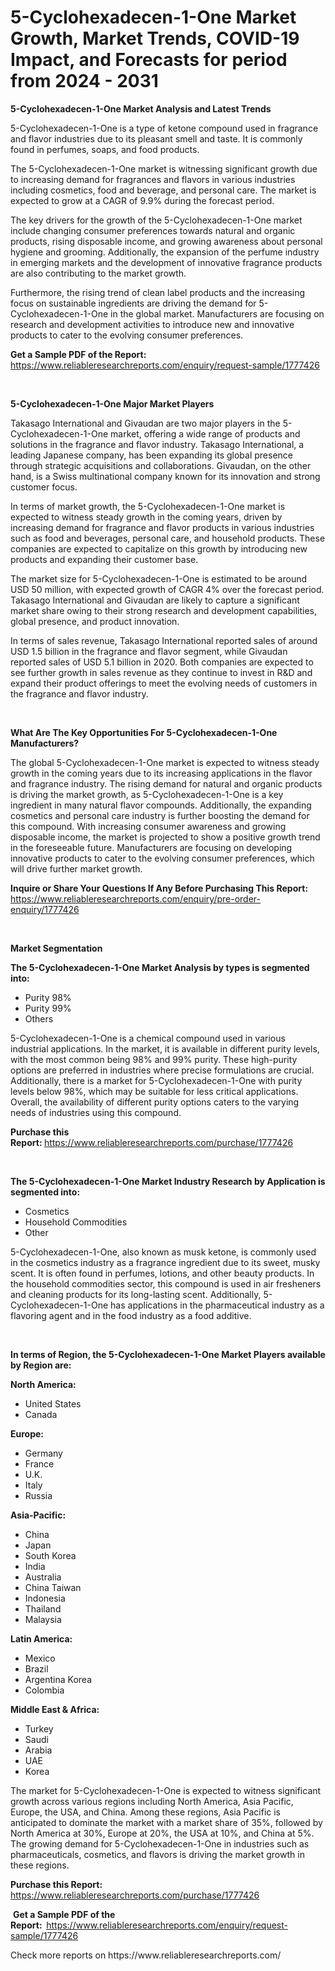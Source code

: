 <p><h1>5-Cyclohexadecen-1-One Market Growth, Market Trends, COVID-19 Impact, and Forecasts for period from 2024 - 2031</h1></p><p><strong>5-Cyclohexadecen-1-One Market Analysis and Latest Trends</strong></p>
<p><p>5-Cyclohexadecen-1-One is a type of ketone compound used in fragrance and flavor industries due to its pleasant smell and taste. It is commonly found in perfumes, soaps, and food products.</p><p>The 5-Cyclohexadecen-1-One market is witnessing significant growth due to increasing demand for fragrances and flavors in various industries including cosmetics, food and beverage, and personal care. The market is expected to grow at a CAGR of 9.9% during the forecast period.</p><p>The key drivers for the growth of the 5-Cyclohexadecen-1-One market include changing consumer preferences towards natural and organic products, rising disposable income, and growing awareness about personal hygiene and grooming. Additionally, the expansion of the perfume industry in emerging markets and the development of innovative fragrance products are also contributing to the market growth.</p><p>Furthermore, the rising trend of clean label products and the increasing focus on sustainable ingredients are driving the demand for 5-Cyclohexadecen-1-One in the global market. Manufacturers are focusing on research and development activities to introduce new and innovative products to cater to the evolving consumer preferences.</p></p>
<p><strong>Get a Sample PDF of the Report:&nbsp;</strong> <a href="https://www.reliableresearchreports.com/enquiry/request-sample/1777426">https://www.reliableresearchreports.com/enquiry/request-sample/1777426</a></p>
<p>&nbsp;</p>
<p><strong>5-Cyclohexadecen-1-One Major Market Players</strong></p>
<p><p>Takasago International and Givaudan are two major players in the 5-Cyclohexadecen-1-One market, offering a wide range of products and solutions in the fragrance and flavor industry. Takasago International, a leading Japanese company, has been expanding its global presence through strategic acquisitions and collaborations. Givaudan, on the other hand, is a Swiss multinational company known for its innovation and strong customer focus.</p><p>In terms of market growth, the 5-Cyclohexadecen-1-One market is expected to witness steady growth in the coming years, driven by increasing demand for fragrance and flavor products in various industries such as food and beverages, personal care, and household products. These companies are expected to capitalize on this growth by introducing new products and expanding their customer base.</p><p>The market size for 5-Cyclohexadecen-1-One is estimated to be around USD 50 million, with expected growth of CAGR 4% over the forecast period. Takasago International and Givaudan are likely to capture a significant market share owing to their strong research and development capabilities, global presence, and product innovation.</p><p>In terms of sales revenue, Takasago International reported sales of around USD 1.5 billion in the fragrance and flavor segment, while Givaudan reported sales of USD 5.1 billion in 2020. Both companies are expected to see further growth in sales revenue as they continue to invest in R&D and expand their product offerings to meet the evolving needs of customers in the fragrance and flavor industry.</p></p>
<p>&nbsp;</p>
<p><strong>What Are The Key Opportunities For 5-Cyclohexadecen-1-One Manufacturers?</strong></p>
<p><p>The global 5-Cyclohexadecen-1-One market is expected to witness steady growth in the coming years due to its increasing applications in the flavor and fragrance industry. The rising demand for natural and organic products is driving the market growth, as 5-Cyclohexadecen-1-One is a key ingredient in many natural flavor compounds. Additionally, the expanding cosmetics and personal care industry is further boosting the demand for this compound. With increasing consumer awareness and growing disposable income, the market is projected to show a positive growth trend in the foreseeable future. Manufacturers are focusing on developing innovative products to cater to the evolving consumer preferences, which will drive further market growth.</p></p>
<p><strong>Inquire or Share Your Questions If Any Before Purchasing This Report:</strong> <a href="https://www.reliableresearchreports.com/enquiry/pre-order-enquiry/1777426">https://www.reliableresearchreports.com/enquiry/pre-order-enquiry/1777426</a></p>
<p>&nbsp;</p>
<p><strong>Market Segmentation</strong></p>
<p><strong>The 5-Cyclohexadecen-1-One Market Analysis by types is segmented into:</strong></p>
<p><ul><li>Purity 98%</li><li>Purity 99%</li><li>Others</li></ul></p>
<p><p>5-Cyclohexadecen-1-One is a chemical compound used in various industrial applications. In the market, it is available in different purity levels, with the most common being 98% and 99% purity. These high-purity options are preferred in industries where precise formulations are crucial. Additionally, there is a market for 5-Cyclohexadecen-1-One with purity levels below 98%, which may be suitable for less critical applications. Overall, the availability of different purity options caters to the varying needs of industries using this compound.</p></p>
<p><strong>Purchase this Report:&nbsp;</strong><a href="https://www.reliableresearchreports.com/purchase/1777426">https://www.reliableresearchreports.com/purchase/1777426</a></p>
<p>&nbsp;</p>
<p><strong>The 5-Cyclohexadecen-1-One Market Industry Research by Application is segmented into:</strong></p>
<p><ul><li>Cosmetics</li><li>Household Commodities</li><li>Other</li></ul></p>
<p><p>5-Cyclohexadecen-1-One, also known as musk ketone, is commonly used in the cosmetics industry as a fragrance ingredient due to its sweet, musky scent. It is often found in perfumes, lotions, and other beauty products. In the household commodities sector, this compound is used in air fresheners and cleaning products for its long-lasting scent. Additionally, 5-Cyclohexadecen-1-One has applications in the pharmaceutical industry as a flavoring agent and in the food industry as a food additive.</p></p>
<p>&nbsp;</p>
<p><strong>In terms of Region, the 5-Cyclohexadecen-1-One Market Players available by Region are:</strong></p>
<p>
    <p> <strong> North America: </strong>
        <ul>
            <li>United States</li>
            <li>Canada</li>
        </ul>
        </p> 
    <p> <strong> Europe: </strong>
        <ul>
            <li>Germany</li>
            <li>France</li>
            <li>U.K.</li>
            <li>Italy</li>
            <li>Russia</li>
        </ul>
        </p> 
    <p> <strong> Asia-Pacific: </strong>
        <ul>
            <li>China</li>
            <li>Japan</li>
            <li>South Korea</li>
            <li>India</li>
            <li>Australia</li>
            <li>China Taiwan</li>
            <li>Indonesia</li>
            <li>Thailand</li>
            <li>Malaysia</li>
        </ul>
        </p> 
    <p> <strong> Latin America: </strong>
        <ul>
            <li>Mexico</li>
            <li>Brazil</li>
            <li>Argentina Korea</li>
            <li>Colombia</li>
        </ul>
        </p> 
    <p> <strong> Middle East & Africa: </strong>
        <ul>
            <li>Turkey</li>
            <li>Saudi</li>
            <li>Arabia</li>
            <li>UAE</li>
            <li>Korea</li>
        </ul>
    </p>
    </p>
<p><p>The market for 5-Cyclohexadecen-1-One is expected to witness significant growth across various regions including North America, Asia Pacific, Europe, the USA, and China. Among these regions, Asia Pacific is anticipated to dominate the market with a market share of 35%, followed by North America at 30%, Europe at 20%, the USA at 10%, and China at 5%. The growing demand for 5-Cyclohexadecen-1-One in industries such as pharmaceuticals, cosmetics, and flavors is driving the market growth in these regions.</p></p>
<p><strong>Purchase this Report: </strong><a href="https://www.reliableresearchreports.com/purchase/1777426">https://www.reliableresearchreports.com/purchase/1777426</a></p>
<p>&nbsp;<strong>Get a Sample PDF of the Report:&nbsp;&nbsp;</strong><a href="https://www.reliableresearchreports.com/enquiry/request-sample/1777426">https://www.reliableresearchreports.com/enquiry/request-sample/1777426</a></p>
<p><strong></strong></p>
<p>Check more reports on https://www.reliableresearchreports.com/</p>